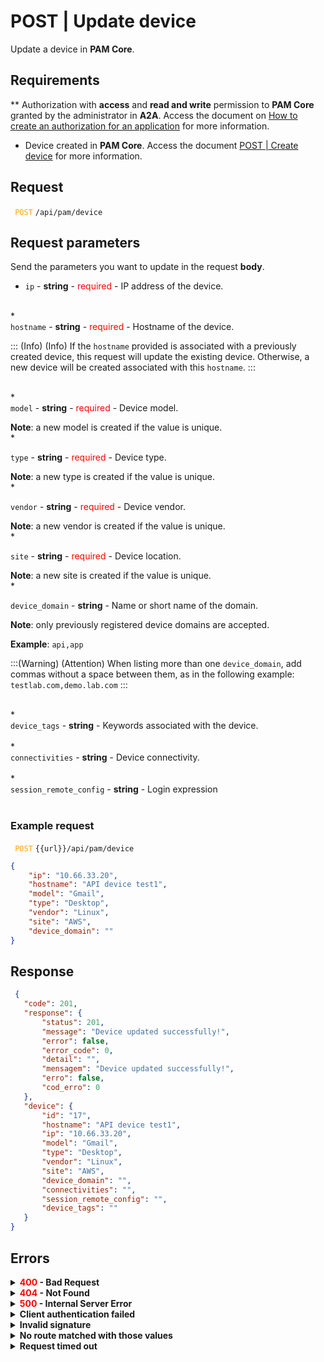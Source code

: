 # POST | Update device

Update a device in **PAM Core**.

## Requirements
**  Authorization with **access** and **read and write** permission to **PAM Core** granted by the administrator in **A2A**.
Access the document on [How to create an authorization for an application](/v3-33/docs/a2a-how-to-create-an-authorization-for-an-application) for more information.
* Device created in **PAM Core**. 
Access the document [POST | Create device](/v3-33/docs/api-post-create-device) for more information.

## Request


 <code><span style="color:orange"> POST</code></span> `/api/pam/device`


## Request parameters
Send the parameters you want to update in the request <b>body</b>.

* <summary><code>ip</code> - <b>string</b> - <span style="color:red">required</span> - IP address of the device.</summary>


<br>
* <summary><code>hostname</code> - <b>string</b> - <span style="color:red">required</span> - Hostname of the device.</summary>

::: (Info) (Info)
If the `hostname` provided is associated with a previously created device, this request will update the existing device. Otherwise, a new device will be created associated with this `hostname`.
:::

<br>
* <summary><code>model</code> - <b>string</b> - <span style="color:red">required</span> - Device model.</summary>
<p><b>Note</b>: a new model is created if the value is unique.


<br>
* <summary><code>type</code> - <b>string</b> - <span style="color:red">required</span> - Device type.</summary>
<p><b>Note</b>: a new type is created if the value is unique.


<br>
* <summary><code>vendor</code> - <b>string</b> - <span style="color:red">required</span> - Device vendor.</summary>
<p><b>Note</b>: a new vendor is created if the value is unique.


<br>
* <summary><code>site</code> - <b>string</b> - <span style="color:red">required</span> - Device location. </summary>
<p><b>Note</b>: a new site is created if the value is unique.


<br>
* <summary><code>device_domain</code> - <b>string</b> - Name or short name of the domain.</summary>
<p><b>Note</b>: only previously registered device domains are accepted. <p><b>Example</b>: <code>api,app</code>

:::(Warning) (Attention)
When listing more than one `device_domain`, add commas without a space between them, as in the following example:
`testlab.com,demo.lab.com`
:::

<br>
* <summary><code>device_tags</code> - <b>string</b> - Keywords associated with the device.</summary>

<br>
* <summary><code>connectivities</code> - <b>string</b> - Device connectivity.</summary>


<br>
* <summary><code>session_remote_config</code> - <b>string</b> - Login expression</summary>

<br>


  ### Example request
    
<code><span style="color:orange"> POST</code></span> `{{url}}/api/pam/device`

```json 
{
    "ip": "10.66.33.20",
    "hostname": "API device test1",
    "model": "Gmail",
    "type": "Desktop",
    "vendor": "Linux",
    "site": "AWS",
    "device_domain": ""
}
```
  
  
  
  ## Response 
 ```json 
  {
    "code": 201,
    "response": {
        "status": 201,
        "message": "Device updated successfully!",
        "error": false,
        "error_code": 0,
        "detail": "",
        "mensagem": "Device updated successfully!",
        "erro": false,
        "cod_erro": 0
    },
    "device": {
        "id": "17",
        "hostname": "API device test1",
        "ip": "10.66.33.20",
        "model": "Gmail",
        "type": "Desktop",
        "vendor": "Linux",
        "site": "AWS",
        "device_domain": "",
        "connectivities": "",
        "session_remote_config": "",
        "device_tags": ""
    }
}
 ```
 
 ## Errors
 
 <details>
<summary><b><span style="color:red">400</span> - Bad Request</b></summary>

***
    
<b>Message: "1004: The device's hostname was not informed"</b>
<p><b>Possible cause</b>: the required parameter <code>hostname</code> of the device wasn’t informed.<br></p>
<b>Solution</b>: provide a value for the <code>hostname</code> parameter of the device and resend the request. 
  
* * *

<b>Message: "1005: The device's IP was not informed"</b>
<p><b>Possible cause</b>: the required parameter <code>ip</code> of the device wasn’t informed.<br></p>
    <b>Solution</b>: provide a value for the <code>ip</code> parameter of the device and resend the request.
  

* * *
<b>Mensagem: "1019: The device's site was not informed"</b>
 <p><b>Possível causa</b>: the required parameter <code>site</code> of the device wasn’t informed.<br></p>
  <b>Solução</b>: provide a value for the <code>site</code> parameter of the device and resend the request.
 
***
    
 <b>Mensagem: "1020: The device's model was not informed"</b>
 <p><b>Possível causa</b>: the required parameter <code>model</code> of the device wasn’t informed.<br></p>
  <b>Solução</b>: provide a value for the <code>model</code> parameter of the device and resend the request.

  ***
  
  <b>Mensagem: "1021: The device's vendor was not informed"</b>
 <p><b>Possível causa</b>: the required parameter <code>vendor</code> of the device wasn’t informed.<br></p>
  <b>Solução</b>: provide a value for the <code>vendor</code> parameter of the device and resend the request.

  ***
 <b>Mensagem: "1022: The device's type was not informed"</b>
 <p><b>Possível causa</b>: the required parameter <code>type</code> of the device wasn’t informed.<br></p>
  <b>Solução</b>: provide a value for the <code>type</code> parameter of the device and resend the request.

  ***
<b>Message: "1029: It is not possible to enter a domain that has not been previously registered"</b>
 <p><b>Possible cause</b>:  the <code>device_domain</code> sent doesn’t exist or the sent format is incorrect.<br></p>
  <b>Solution</b>: provide a valid value for the <code>device_domain</code> , or, in case you’re sending more than one <code>device_domain</code> remember to not add space between commas. Example: <code>qakm.lab.mt4.dev,my_device_domain</code>.

  ***
<b>Message: "1039: Without PAM Configuration Access permission"</b>  
<br><b>Possible cause</b>: your authorization doesn’t have permission to update a credential. 
     
<b>Solution</b>: ask the administrator to check your <b>read and write</b> permission to <b>PAM Core</b> resources in <b>A2A</b>.

* * *

</details>




<details>
<summary><b><span style="color:red">404</span> - Not Found</b></summary>

***
<b>Message: "Resource sub not found"</b><br>

<p><b>Possible cause</b>: the URL or the requested resource isn’t correct.<br>
        
<b>Solution</b>: check the URL and make sure the parameter is correct.</p>
* * *
</details>


<details>
 
<summary><b><span style="color:red">500</span> - Internal Server Error</b></summary>

***
    
<b>Message: "Unexpected error."</b><br>
 
<p><b>Possible cause</b>: the error is in the senhasegura server.<br>
        
<b>Solution</b>: contact the support team for more information.</p>

***

<b>Message: "You are not authorized to access this resource."</b>

<p><b>Possible cause</b>: you don’t have the authorization to access this resource.<br>
        
<b>Solution</b>: ask the administrator to check your permission to access the <b>PAM Core</b> resources in <b>A2A</b>.</p>

* * *
 </details>   

  

<details>
<summary><b>Client authentication failed</b></summary>

*** 
   
<b>Message: "Client authentication failed."</b>
<p><b>Possible cause</b>: failure in your application authentication with the senhasegura server. <br>
        
<b>Solution</b>: check the authentication parameters such as <code>Access Token URL</code>, <code>Client ID</code> e <code>Client secret</code> and request a new access token.</p>
 
* * *   
</details>
     
  

<details>
<summary><b>Invalid signature</b></summary>

*** 
    
<b>Message: "Invalid signature"</b>
    
<p><b>Possible cause</b>: failure in recognizing the URL of the client application.
        
<b>Solution</b>: check the URL of the client application and resent the request.</p>

* * * 
</details>
     

<details>
    <summary><b>No route matched with those values</b></summary>
    
***   
    
<b>Message: "No route matched with those values."</b>
   <p><b>Possible cause</b>: the authorization header is missing in the API request.<br>
        
  <b>Solution</b>: request a new access token.</p>
   
 * * *
</details>
 

<details>
    <summary><b> Request timed out</b></summary>
    
***
    
<b>Message: "Request timed out."</b>
<p><b>Possible cause</b>: the request time has expired.<br>
        
<b>Solution</b>: check the connectivity between the source of the request and the senhasegura server.</p>
</details>